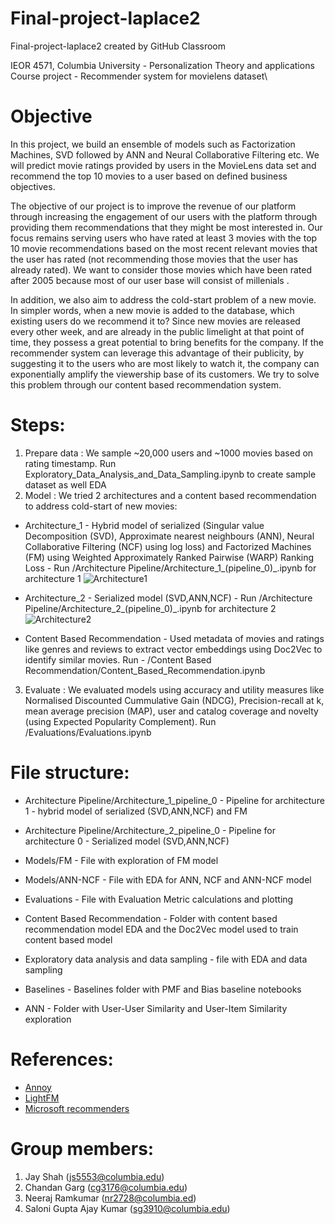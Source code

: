 # Final-project-laplace2
Final-project-laplace2 created by GitHub Classroom

IEOR 4571, Columbia University - Personalization Theory and applications \
Course project - Recommender system for movielens dataset\


# Objective
In this project, we build an ensemble of models such as Factorization Machines, SVD followed by ANN and Neural Collaborative Filtering etc. We will predict movie ratings provided by users in the MovieLens data set and recommend the top 10 movies to a user based on defined business objectives. 

The objective of our project is to improve the revenue of our platform through increasing the engagement of our users with the platform through providing them recommendations that they might be most interested in. Our focus remains serving users who have rated at least 3 movies with the top 10 movie recommendations based on the most recent relevant movies that the user has rated (not recommending those movies that the user has already rated). We want to consider those movies which have been rated after 2005 because most of our user base will consist of millenials . 

In addition, we also aim to address the cold-start problem of a new movie. In simpler words, when a new movie is added to the database, which existing users do we recommend it to? Since new movies are released every other week, and are already in the public limelight at that point of time, they possess a great potential to bring benefits for the company. If the recommender system can leverage this advantage of their publicity, by suggesting it to the users who are most likely to watch it, the company can exponentially amplify the viewership base of its customers. We try to solve this problem through our content based recommendation system.



# Steps:
1. Prepare data : We sample ~20,000 users and ~1000 movies based on rating timestamp. Run Exploratory_Data_Analysis_and_Data_Sampling.ipynb to create sample dataset as well EDA
2. Model : We tried 2 architectures and a content based recommendation to address cold-start of new movies:
  * Architecture_1 - Hybrid model of serialized (Singular value Decomposition (SVD), Approximate nearest neighbours (ANN), Neural Collaborative Filtering (NCF) using log loss) and Factorized Machines (FM) using Weighted Approximately Ranked Pairwise (WARP) Ranking Loss - Run /Architecture Pipeline/Architecture_1_(pipeline_0)_.ipynb for architecture 1
  ![Architecture1](https://github.com/jayshah1397/MovieLens-Recommmendation/blob/main/images/Architecture1_part1.png?raw=true)

  * Architecture_2 - Serialized model (SVD,ANN,NCF) - Run /Architecture Pipeline/Architecture_2_(pipeline_0)_.ipynb for architecture 2
  ![Architecture2](https://github.com/jayshah1397/MovieLens-Recommmendation/blob/main/images/Architecture2_part1.png?raw=true)

  * Content Based Recommendation - Used metadata of movies and ratings like genres and reviews to extract vector embeddings using Doc2Vec to identify similar movies. Run - /Content Based Recommendation/Content_Based_Recommendation.ipynb 
3. Evaluate : We evaluated models using accuracy and utility measures like Normalised Discounted Cummulative Gain (NDCG), Precision-recall at k, mean average precision (MAP), user and catalog coverage and novelty (using Expected Popularity Complement). Run /Evaluations/Evaluations.ipynb 


# File structure: 

* Architecture Pipeline/Architecture_1_pipeline_0 - Pipeline for architecture 1 - hybrid model of serialized (SVD,ANN,NCF) and FM

* Architecture Pipeline/Architecture_2_pipeline_0 - Pipeline for architecture 0 - Serialized model (SVD,ANN,NCF)

* Models/FM - File with exploration of FM model 

* Models/ANN-NCF - File with EDA for ANN, NCF and ANN-NCF model

* Evaluations - File with Evaluation Metric calculations and plotting

* Content Based Recommendation - Folder with content based recommendation model EDA and the Doc2Vec model used to train content based model

* Exploratory data analysis and data sampling - file with EDA and data sampling

* Baselines - Baselines folder with PMF and Bias baseline notebooks

* ANN - Folder with User-User Similarity and User-Item Similarity exploration


# References:
* [Annoy](https://github.com/spotify/annoy)
* [LightFM](https://making.lyst.com/lightfm/docs/home.html)
* [Microsoft recommenders](https://github.com/microsoft/recommenders)

# Group members:

1. Jay Shah (js5553@columbia.edu)
2. Chandan Garg (cg3176@columbia.edu)
3. Neeraj Ramkumar (nr2728@columbia.ed)
4. Saloni Gupta Ajay Kumar (sg3910@columbia.edu)
